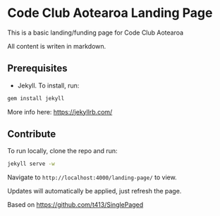 Code Club Aotearoa Landing Page
======================

This is a basic landing/funding page for Code Club Aotearoa

All content is writen in markdown.

## Prerequisites

* Jekyll. To install, run:
```bash
gem install jekyll
```

More info here: https://jekyllrb.com/

## Contribute

To run locally, clone the repo and run:
```bash
jekyll serve -w
```

Navigate to `http://localhost:4000/landing-page/` to view.

Updates will automatically be applied, just refresh the page.

Based on https://github.com/t413/SinglePaged
